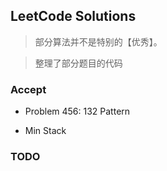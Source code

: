 ## LeetCode Solutions

> 部分算法并不是特别的【优秀】。

> 整理了部分题目的代码


### Accept

* Problem 456: 132 Pattern

* Min Stack

### TODO